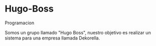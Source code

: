 # Hugo-Boss
Programacion

Somos un grupo llamado "Hugo Boss", nuestro objetivo es realizar un sistema para una empresa llamada Dekorella.
